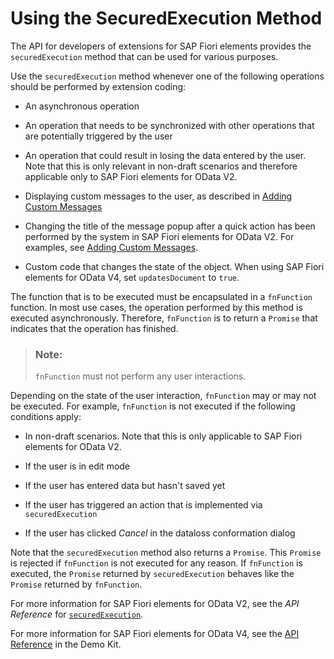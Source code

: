 <!-- loio6a39150ad3e548a8b5304d32d560790a -->

# Using the SecuredExecution Method

The API for developers of extensions for SAP Fiori elements provides the `securedExecution` method that can be used for various purposes.

Use the `securedExecution` method whenever one of the following operations should be performed by extension coding:

-   An asynchronous operation

-   An operation that needs to be synchronized with other operations that are potentially triggered by the user

-   An operation that could result in losing the data entered by the user. Note that this is only relevant in non-draft scenarios and therefore applicable only to SAP Fiori elements for OData V2.

-   Displaying custom messages to the user, as described in [Adding Custom Messages](adding-custom-messages-5a9a2a0.md)

-   Changing the title of the message popup after a quick action has been performed by the system in SAP Fiori elements for OData V2. For examples, see [Adding Custom Messages](adding-custom-messages-5a9a2a0.md).

-   Custom code that changes the state of the object. When using SAP Fiori elements for OData V4, set `updatesDocument` to `true`.


The function that is to be executed must be encapsulated in a `fnFunction` function. In most use cases, the operation performed by this method is executed asynchronously. Therefore, `fnFunction` is to return a `Promise` that indicates that the operation has finished.

> ### Note:  
> `fnFunction` must not perform any user interactions.

Depending on the state of the user interaction, `fnFunction` may or may not be executed. For example, `fnFunction` is not executed if the following conditions apply:

-   In non-draft scenarios. Note that this is only applicable to SAP Fiori elements for OData V2.

-   If the user is in edit mode

-   If the user has entered data but hasn't saved yet

-   If the user has triggered an action that is implemented via `securedExecution`

-   If the user has clicked *Cancel* in the dataloss conformation dialog


Note that the `securedExecution` method also returns a `Promise`. This `Promise` is rejected if `fnFunction` is not executed for any reason. If `fnFunction` is executed, the `Promise` returned by `securedExecution` behaves like the `Promise` returned by `fnFunction`.

For more information for SAP Fiori elements for OData V2, see the *API Reference* for [`securedExecution`](https://ui5.sap.com/#/api/sap.suite.ui.generic.template.ListReport.extensionAPI.ExtensionAPI/methods/securedExecution).

For more information for SAP Fiori elements for OData V4, see the [API Reference](https://ui5.sap.com/#/api/sap.fe.core.controllerextensions.EditFlow/methods/securedExecution) in the Demo Kit. 

